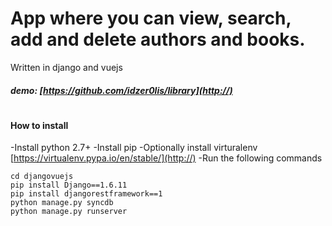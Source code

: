 # App where you can view, search, add and delete authors and books.
 Written in django and vuejs
##### demo: [https://github.com/idzer0lis/library](http://)
#
#### How to install
-Install python 2.7+
-Install pip
-Optionally install virturalenv [https://virtualenv.pypa.io/en/stable/](http://)
-Run the following commands
```
cd djangovuejs
pip install Django==1.6.11
pip install djangorestframework==1
python manage.py syncdb
python manage.py runserver
````
